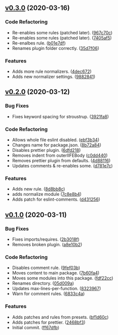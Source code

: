 <a name="v0.3.0"></a>
## [v0.3.0](https://github.com/alexseitsinger/patched-rulesets/compare/v0.2.0...v0.3.0) (2020-03-16)

### Code Refactoring
- Re-enables some rules (patched later). ([967c70c](https://github.com/alexseitsinger/patched-rulesets/commit/967c70c048d9416dc838fc115da7f9da92ee2a9d))
- Re-enables some rules (patched later). ([7405af5](https://github.com/alexseitsinger/patched-rulesets/commit/7405af5eb1f1b01f3e8937ab67d22edd06c49f88))
- Re-enalbes rule. ([b01e7df](https://github.com/alexseitsinger/patched-rulesets/commit/b01e7df545ddbca8fa345b7e6a0b81012a28cae5))
- Renames plugin folder correctly. ([35d7f06](https://github.com/alexseitsinger/patched-rulesets/commit/35d7f06d2b2851708b6917ff2fc4af6da386a5de))

### Features
- Adds more rule normalizers. ([4dec672](https://github.com/alexseitsinger/patched-rulesets/commit/4dec6726197396fe1c0e8ce04964f3fef56bad61))
- Adds new normalizer settings. ([9882841](https://github.com/alexseitsinger/patched-rulesets/commit/988284188ce2d6313b1e23be6ab6b57c07519f8f))


<a name="v0.2.0"></a>
## [v0.2.0](https://github.com/alexseitsinger/patched-rulesets/compare/v0.1.0...v0.2.0) (2020-03-12)

### Bug Fixes
- Fixes keyword spacing for stroustrup. ([3921fa8](https://github.com/alexseitsinger/patched-rulesets/commit/3921fa844193520f27c06c77fead9cd8e8520fae))

### Code Refactoring
- Allows whole file eslint disabled. ([ebf3b34](https://github.com/alexseitsinger/patched-rulesets/commit/ebf3b34f574e39c06235dddfb7ba266a492ac69d))
- Changes name for package.json. ([8b72a84](https://github.com/alexseitsinger/patched-rulesets/commit/8b72a84d9458e0aec648b432b5d1d9063162a8c8))
- Disables prettier plugin. ([6dfd218](https://github.com/alexseitsinger/patched-rulesets/commit/6dfd2184f14fc4485ef319b6d554d7f851e3bced))
- Removes indent from outerIIFEBody ([c0dd440](https://github.com/alexseitsinger/patched-rulesets/commit/c0dd440f1ce54f3c76457c16551158b1c539b046))
- Removes prettier plugin from defaults. ([4d88116](https://github.com/alexseitsinger/patched-rulesets/commit/4d88116f748c15f0bcc77759f47b8b96754e2051))
- Updates comments & re-enables some. ([d781e7c](https://github.com/alexseitsinger/patched-rulesets/commit/d781e7cafd7341f8ef2f43db8f84b6350cf4f6e1))

### Features
- Adds new rule. ([8d8bb8c](https://github.com/alexseitsinger/patched-rulesets/commit/8d8bb8c28a4fd1d6a6cde2c6ff62528b4939ec58))
- adds normalize module ([7c8e8b4](https://github.com/alexseitsinger/patched-rulesets/commit/7c8e8b4b18c3c147dde766229d8512f6f0b0b78f))
- Adds patch for eslint-comments. ([d431256](https://github.com/alexseitsinger/patched-rulesets/commit/d431256ce5323706a3d22b68c59435cfffd8def0))


<a name="v0.1.0"></a>
## [v0.1.0](https://github.com/alexseitsinger/patched-rulesets/compare/ff67dfb80c8bd93a4fe295e942fdc3c6d81795cd...v0.1.0) (2020-03-11)

### Bug Fixes
- Fixes imports/requires. ([2b3018f](https://github.com/alexseitsinger/patched-rulesets/commit/2b3018facf9580f3030035fae04d7506fe045c70))
- Removes broken plugin. ([a8e10b2](https://github.com/alexseitsinger/patched-rulesets/commit/a8e10b24c996858065054916807b8f88ca77e644))

### Code Refactoring
- Disables comment rule. ([9fef03b](https://github.com/alexseitsinger/patched-rulesets/commit/9fef03bfab39dcab29ccf1e149910979bfcc1234))
- Moves content to main package. ([7b60fa4](https://github.com/alexseitsinger/patched-rulesets/commit/7b60fa424bd3455319e471d240601aea39a46654))
- Moves some modules into this package. ([fdf22cc](https://github.com/alexseitsinger/patched-rulesets/commit/fdf22cc10583f11e90445189163b65382d4ce8e2))
- Renames directory. ([05d009a](https://github.com/alexseitsinger/patched-rulesets/commit/05d009aad3af7cdeaa890cfd01e823dd9074ae19))
- Updates max-lines-per-function. ([8323967](https://github.com/alexseitsinger/patched-rulesets/commit/8323967e043a251624bf50d8366ca13ef1b30403))
- Warn for comment rules. ([6833c4a](https://github.com/alexseitsinger/patched-rulesets/commit/6833c4affa6f2b630898eb5a3e22bfbd7eac3268))

### Features
- Adds patches and rules from presets. ([bf1d60c](https://github.com/alexseitsinger/patched-rulesets/commit/bf1d60cc65f84b52c6f644fa8d38e6a041ecb380))
- Adds patches for prettier. ([2468bf3](https://github.com/alexseitsinger/patched-rulesets/commit/2468bf3afb2e5b3a3438ae548b6f53478fbb62dc))
- Initial commit. ([ff67dfb](https://github.com/alexseitsinger/patched-rulesets/commit/ff67dfb80c8bd93a4fe295e942fdc3c6d81795cd))


